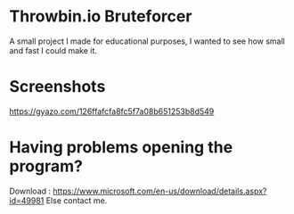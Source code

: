 # Throwbin.io Bruteforcer
A small project I made for educational purposes, I wanted to see how small and fast I could make it.
# Screenshots
https://gyazo.com/126ffafcfa8fc5f7a08b651253b8d549
# Having problems opening the program?
Download :
https://www.microsoft.com/en-us/download/details.aspx?id=49981
Else contact me.
